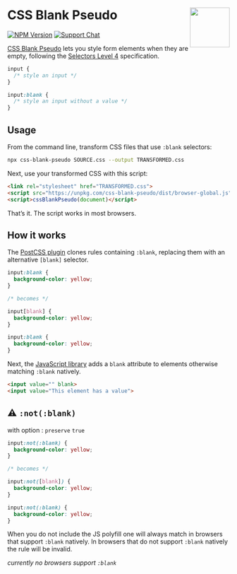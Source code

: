 # CSS Blank Pseudo [<img src="http://jonathantneal.github.io/js-logo.svg" alt="" width="90" height="90" align="right">][CSS Blank Pseudo]

[![NPM Version][npm-img]][npm-url]
[![Support Chat][git-img]][git-url]

[CSS Blank Pseudo] lets you style form elements when they are empty, following
the [Selectors Level 4] specification.

```css
input {
  /* style an input */
}

input:blank {
  /* style an input without a value */
}
```

## Usage

From the command line, transform CSS files that use `:blank` selectors:

```bash
npx css-blank-pseudo SOURCE.css --output TRANSFORMED.css
```

Next, use your transformed CSS with this script:

```html
<link rel="stylesheet" href="TRANSFORMED.css">
<script src="https://unpkg.com/css-blank-pseudo/dist/browser-global.js"></script>
<script>cssBlankPseudo(document)</script>
```

That’s it. The script works in most browsers.

## How it works

The [PostCSS plugin](README-POSTCSS.md) clones rules containing `:blank`,
replacing them with an alternative `[blank]` selector.

```css
input:blank {
  background-color: yellow;
}

/* becomes */

input[blank] {
  background-color: yellow;
}

input:blank {
  background-color: yellow;
}
```

Next, the [JavaScript library](README-BROWSER.md) adds a `blank` attribute to
elements otherwise matching `:blank` natively.

```html
<input value="" blank>
<input value="This element has a value">
```

## ⚠️ `:not(:blank)`

with option : `preserve` `true`

```css
input:not(:blank) {
  background-color: yellow;
}

/* becomes */

input:not([blank]) {
  background-color: yellow;
}

input:not(:blank) {
  background-color: yellow;
}
```

When you do not include the JS polyfill one will always match in browsers that support `:blank` natively.
In browsers that do not support `:blank` natively the rule will be invalid.

_currently no browsers support `:blank`_


[git-img]: https://img.shields.io/badge/support-chat-blue.svg
[git-url]: https://gitter.im/postcss/postcss
[npm-img]: https://img.shields.io/npm/v/css-blank-pseudo.svg
[npm-url]: https://www.npmjs.com/package/css-blank-pseudo

[CSS Blank Pseudo]: https://github.com/csstools/postcss-plugins/tree/main/plugins/css-blank-pseudo
[PostCSS Preset Env]: https://preset-env.cssdb.org/
[Selectors Level 4]: https://drafts.csswg.org/selectors-4/#blank
